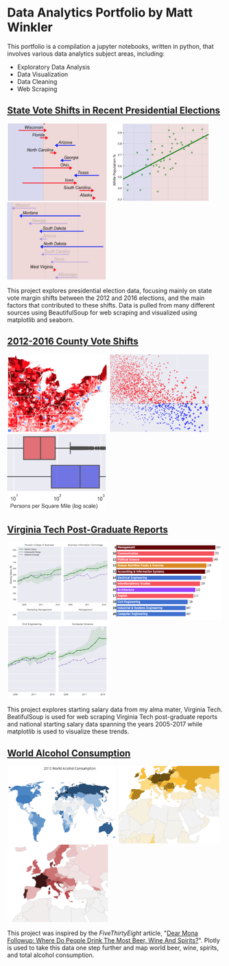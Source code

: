 # Data Analytics Portfolio by Matt Winkler
This portfolio is a compilation a jupyter notebooks, written in python, that involves various data analytics subject areas, including:
* Exploratory Data Analysis
* Data Visualization
* Data Cleaning
* Web Scraping
<h2><a href="https://nbviewer.jupyter.org/github/MWdataanalytics/Data_Analytics_Portfolio/blob/master/Data%20Projects/State%20Vote%20Shifts/State_Vote_Shifts_in_Recent_Presidential_Elections.ipynb">State Vote Shifts in Recent Presidential Elections</a></h2>

<img src="https://github.com/MWdataanalytics/Data_Analytics_Portfolio/blob/master/Data%20Projects/State%20Vote%20Shifts/Sample%20Images/State_2.png" width="230" height="180" alt="sample_1" hspace="2">       <img src="https://github.com/MWdataanalytics/Data_Analytics_Portfolio/blob/master/Data%20Projects/State%20Vote%20Shifts/Sample%20Images/State_3.png" width="230" height="180" alt="sample_2" hspace="2">       <img src="https://github.com/MWdataanalytics/Data_Analytics_Portfolio/blob/master/Data%20Projects/State%20Vote%20Shifts/Sample%20Images/State_1.png" width="230" height="180" alt="sample_3">


This project explores presidential election data, focusing mainly on state vote margin shifts between the 2012 and 2016 elections, and the main factors that contributed to these shifts. Data is pulled from many different sources using BeautifulSoup for web scraping and visualized using matplotlib and seaborn.

<h2><a href="https://nbviewer.jupyter.org/github/MWdataanalytics/Data_Analytics_Portfolio/blob/master/Data%20Projects/County%20Vote%20Shifts/2012-2016_County_Vote_Shifts.ipynb">2012-2016 County Vote Shifts</a></h2>

<img src="https://github.com/MWdataanalytics/Data_Analytics_Portfolio/blob/master/Data%20Projects/County%20Vote%20Shifts/Sample%20Images/County_3.png" width="230" height="180" alt="sample_1" hspace="2">       <img src="https://github.com/MWdataanalytics/Data_Analytics_Portfolio/blob/master/Data%20Projects/County%20Vote%20Shifts/Sample%20Images/County_1.png" width="230" height="180" alt="sample_2" hspace="2">       <img src="https://github.com/MWdataanalytics/Data_Analytics_Portfolio/blob/master/Data%20Projects/County%20Vote%20Shifts/Sample%20Images/County_2.png" width="230" height="180" alt="sample_3">



<h2><a href="https://nbviewer.jupyter.org/github/MWdataanalytics/Data_Analytics_Portfolio/blob/master/Data%20Projects/VT%20Post-Grad%20Reports/Virginia_Tech_Post-Graduation_Reports.ipynb">Virginia Tech Post-Graduate Reports</a></h2>

<img src="https://github.com/MWdataanalytics/Data_Analytics_Portfolio/blob/master/Data%20Projects/VT%20Post-Grad%20Reports/Sample%20Images/VT_3.png" width="235" height="180" alt="sample_1" hspace="2">       <img src="https://github.com/MWdataanalytics/Data_Analytics_Portfolio/blob/master/Data%20Projects/VT%20Post-Grad%20Reports/Sample%20Images/VT_4.png" width="255" height="175" alt="sample_2" hspace="2">       <img src="https://github.com/MWdataanalytics/Data_Analytics_Portfolio/blob/master/Data%20Projects/VT%20Post-Grad%20Reports/Sample%20Images/VT_2.png" width="235" height="180" alt="sample_3">


This project explores starting salary data from my alma mater, Virginia Tech. BeatifulSoup is used for web scraping Virginia Tech post-graduate reports and national starting salary data spanning the years 2005-2017 while matplotlib is used to visualize these trends. 


<h2><a href="https://nbviewer.jupyter.org/github/MWdataanalytics/Data_Analytics_Portfolio/blob/master/Data%20Projects/World%20Alcohol%20Consumption/World_Alcohol_Consumption.ipynb">World Alcohol Consumption</a></h2>

<img src="https://github.com/MWdataanalytics/Data_Analytics_Portfolio/blob/master/Data%20Projects/World%20Alcohol%20Consumption/Sample%20Images/World_1.png" width="250" height="180" alt="sample_1" hspace="2">   <img src="https://github.com/MWdataanalytics/Data_Analytics_Portfolio/blob/master/Data%20Projects/World%20Alcohol%20Consumption/Sample%20Images/World_2.png" width="235" height="180" alt="sample_2" hspace="2">   <img src="https://github.com/MWdataanalytics/Data_Analytics_Portfolio/blob/master/Data%20Projects/World%20Alcohol%20Consumption/Sample%20Images/World_3.png" width="235" height="180" alt="sample_3">

This project was inspired by the <i>FiveThirtyEight</i> article, "<a href="https://fivethirtyeight.com/features/dear-mona-followup-where-do-people-drink-the-most-beer-wine-and-spirits/">Dear Mona Followup: Where Do People Drink The Most Beer, Wine And Spirits?</a>". Plotly is used to take this data one step further and map world beer, wine, spirits, and total alcohol consumption.
